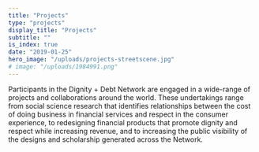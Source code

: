 ```yaml
---
title: "Projects"
type: "projects"
display_title: "Projects"
subtitle: ""
is_index: true
date: "2019-01-25"
hero_image: "/uploads/projects-streetscene.jpg"
# image: "/uploads/1984991.png"
---
```

Participants in the Dignity + Debt Network are engaged in a wide-range of projects and collaborations around the world. These undertakings range from social science research that identifies relationships between the cost of doing business in financial services and respect in the consumer experience, to redesigning financial products that promote dignity and respect while increasing revenue, and to increasing the public visibility of the designs and scholarship generated across the Network.
